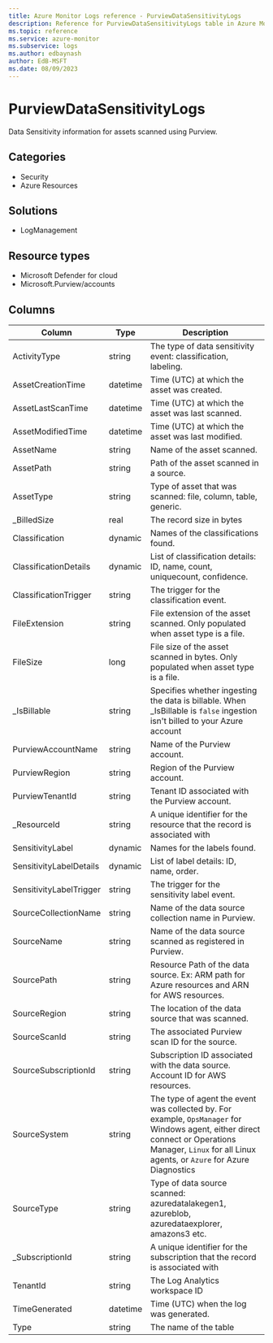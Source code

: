 ```yaml
---
title: Azure Monitor Logs reference - PurviewDataSensitivityLogs
description: Reference for PurviewDataSensitivityLogs table in Azure Monitor Logs.
ms.topic: reference
ms.service: azure-monitor
ms.subservice: logs
ms.author: edbaynash
author: EdB-MSFT
ms.date: 08/09/2023
---
```


# PurviewDataSensitivityLogs

Data Sensitivity information for assets scanned using Purview.

## Categories

- Security
- Azure Resources
## Solutions

- LogManagement
## Resource types

- Microsoft Defender for cloud
- Microsoft.Purview/accounts




## Columns

| Column | Type | Description |
|---|---|---|
| ActivityType | string | The type of data sensitivity event: classification, labeling. |
| AssetCreationTime | datetime | Time (UTC) at which the asset was created. |
| AssetLastScanTime | datetime | Time (UTC) at which the asset was last scanned. |
| AssetModifiedTime | datetime | Time (UTC) at which the asset was last modified. |
| AssetName | string | Name of the asset scanned. |
| AssetPath | string | Path of the asset scanned in a source. |
| AssetType | string | Type of asset that was scanned: file, column, table, generic. |
| _BilledSize | real | The record size in bytes |
| Classification | dynamic | Names of the classifications found. |
| ClassificationDetails | dynamic | List of classification details: ID, name, count, uniquecount, confidence. |
| ClassificationTrigger | string | The trigger for the classification event. |
| FileExtension | string | File extension of the asset scanned. Only populated when asset type is a file. |
| FileSize | long | File size of the asset scanned in bytes. Only populated when asset type is a file. |
| _IsBillable | string | Specifies whether ingesting the data is billable. When _IsBillable is `false` ingestion isn't billed to your Azure account |
| PurviewAccountName | string | Name of the Purview account. |
| PurviewRegion | string | Region of the Purview account. |
| PurviewTenantId | string | Tenant ID associated with the Purview account. |
| _ResourceId | string | A unique identifier for the resource that the record is associated with |
| SensitivityLabel | dynamic | Names for the labels found. |
| SensitivityLabelDetails | dynamic | List of label details: ID, name, order. |
| SensitivityLabelTrigger | string | The trigger for the sensitivity label event. |
| SourceCollectionName | string | Name of the data source collection name in Purview. |
| SourceName | string | Name of the data source scanned as registered in Purview. |
| SourcePath | string | Resource Path of the data source. Ex: ARM path for Azure resources and ARN for AWS resources. |
| SourceRegion | string | The location of the data source that was scanned. |
| SourceScanId | string | The associated Purview scan ID for the source. |
| SourceSubscriptionId | string | Subscription ID associated with the data source. Account ID for AWS resources. |
| SourceSystem | string | The type of agent the event was collected by. For example, `OpsManager` for Windows agent, either direct connect or Operations Manager, `Linux` for all Linux agents, or `Azure` for Azure Diagnostics |
| SourceType | string | Type of data source scanned: azuredatalakegen1, azureblob, azuredataexplorer, amazons3 etc. |
| _SubscriptionId | string | A unique identifier for the subscription that the record is associated with |
| TenantId | string | The Log Analytics workspace ID |
| TimeGenerated | datetime | Time (UTC) when the log was generated. |
| Type | string | The name of the table |
